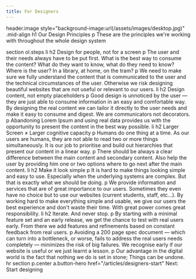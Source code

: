 ```yaml
---
title: For Designers
---
```

header.image style="background-image:url(/assets/images/desktop.jpg)"
  .mid-align
    h1 Our Design Principles
    p These are the principles we're working with throughout the whole design system

section
  ol.steps
    li
      h2 Design for people, not for a screen
      p The user and their needs always have to be put first. What is the best way to consume the content? What do they want to know, what do they need to know? Where is the user? In a library, at home, on the tram?
      p We need to make sure we fully understand the content that is communicated to the user and the technical circumstances of the user. Otherwise we risk designing beautiful websites that are not useful or relevant to our users.
    li
      h2 Design content, not empty placeholders
      p Good design is unnoticed by the user — they are just able to consume information in an easy and comfortable way. By designing the real content we can tailor it directly to the user needs and make it easy to consume and digest. We are communicators not decorators.
      p Abandoning Lorem Ipsum and using real data provides us with the opportunity to present the content in the best way possible.
    li
      h2 Larger Screen ≠ Larger cognitive capacity
      p Humans do one thing at a time. As our users are humans, they are not able to read two or more things simultaneously. It is our job to prioritise and build out hierarchies that present our content in a linear way.
      p There should be always a clear difference between the main content and secondary content. Also help the user by providing him one or two options where to go next after the main content.
    li
      h2 Make it look simple
      p It is hard to make things looking simple and easy to use. Especially when the underlying systems are complex. But that is exactly what we should be doing.
      p We provide information and services that are of great importance to our users. Sometimes they even have no choice but to use our websites (current students, staff, etc...). By working hard to make everything simple and usable, we give our users the best experience and don't waste their time. With great power comes great responsibility.
    li
      h2 Iterate. And never stop.
      p By starting with a minimal feature set and an early release, we get the chance to test with real users early. From there we add features and refinements based on constant feedback from real users.
      p Avoiding a 200 page spec document — which can turn into a bottleneck, or worse, fails to address the real users needs completely — minimizes the risk of big failures. We recognise early if our website is useful or we just learnt a lesson.
      p Our advantage in the digital world is the fact that nothing we do is set in stone; Things can be undone.
hr
section
  p.center
    a.button-hero href="/articles/designers-start" Next: Start designing
